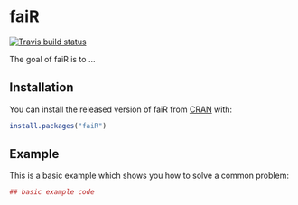 # faiR

[![Travis build status](https://travis-ci.org/julianhocker/FaiR.svg?branch=master)](https://travis-ci.org/julianhocker/FaiR)

The goal of faiR is to ...

## Installation

You can install the released version of faiR from [CRAN](https://CRAN.R-project.org) with:

``` r
install.packages("faiR")
```

## Example

This is a basic example which shows you how to solve a common problem:

``` r
## basic example code
```


